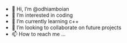 - 👋 Hi, I’m @odhiamboian
- 👀 I’m interested in coding
- 🌱 I’m currently learning c++
- 💞️ I’m looking to collaborate on future projects 
- 📫 How to reach me ...

<!---
odhiamboian/odhiamboian is a ✨ special ✨ repository because its `README.md` (this file) appears on your GitHub profile.
You can click the Preview link to take a look at your changes.
--->
